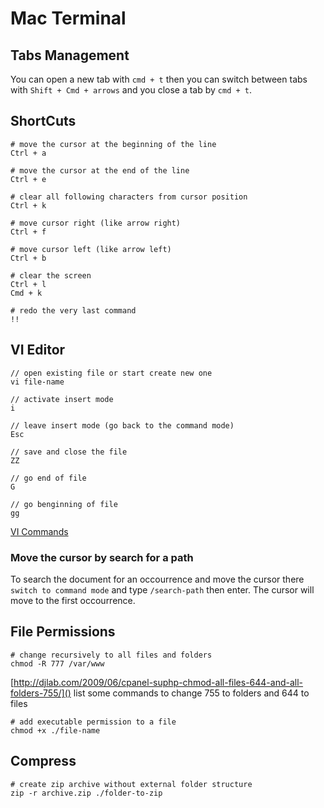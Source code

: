 Mac Terminal
==========================

## Tabs Management

You can open a new tab with `cmd + t` then you can switch between tabs with `Shift + Cmd + arrows` and you close a tab by `cmd + t`.



## ShortCuts

    # move the cursor at the beginning of the line
    Ctrl + a
    
    # move the cursor at the end of the line
    Ctrl + e
    
    # clear all following characters from cursor position
    Ctrl + k
    
    # move cursor right (like arrow right)
    Ctrl + f
    
    # move cursor left (like arrow left)
    Ctrl + b
    
    # clear the screen
    Ctrl + l
    Cmd + k
    
    # redo the very last command
    !!
    
    
## VI Editor

    // open existing file or start create new one
    vi file-name
    
    // activate insert mode
    i
    
    // leave insert mode (go back to the command mode)
    Esc
    
    // save and close the file
    ZZ
    
    // go end of file
    G
    
    // go benginning of file
    gg
    
[VI Commands](http://osr600doc.sco.com/en/FD_create/vi_summary.html)    

    
### Move the cursor by search for a path
    
To search the document for an occourrence and move the cursor there `switch to command mode` and type `/search-path` then enter. The cursor will move to the first occourrence.





## File Permissions

    # change recursively to all files and folders
    chmod -R 777 /var/www


[http://djlab.com/2009/06/cpanel-suphp-chmod-all-files-644-and-all-folders-755/]() list some commands to change 755 to folders and 644 to files

    # add executable permission to a file
    chmod +x ./file-name



## Compress

    # create zip archive without external folder structure
    zip -r archive.zip ./folder-to-zip

